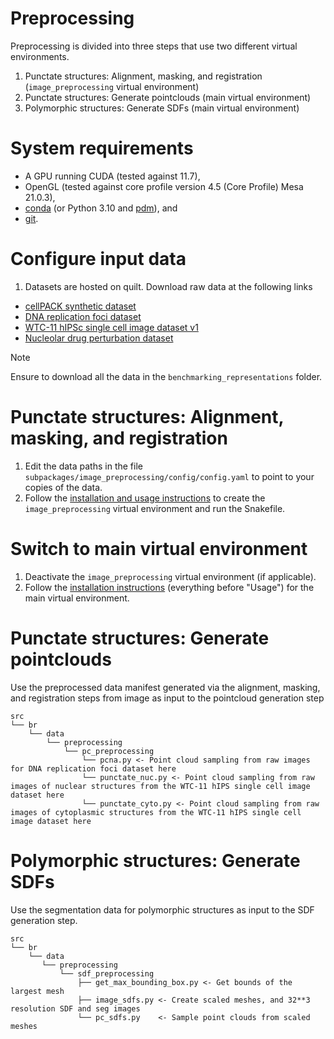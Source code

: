 # Preprocessing

Preprocessing is divided into three steps that use two different virtual environments.

1. Punctate structures: Alignment, masking, and registration (`image_preprocessing` virtual environment)
2. Punctate structures: Generate pointclouds (main virtual environment)
3. Polymorphic structures: Generate SDFs (main virtual environment)

# System requirements

- A GPU running CUDA (tested against 11.7),
- OpenGL (tested against core profile version 4.5 (Core Profile) Mesa 21.0.3),
- [conda](https://docs.conda.io/projects/conda/en/latest/user-guide/install/index.html) (or Python 3.10 and [pdm](https://pdm-project.org/)), and
- [git](https://github.com/git-guides/install-git).

# Configure input data

1. Datasets are hosted on quilt. Download raw data at the following links

- [cellPACK synthetic dataset](https://open.quiltdata.com/b/allencell/tree/aics/morphology_appropriate_representation_learning/cellPACK_single_cell_punctate_structure/)
- [DNA replication foci dataset](https://open.quiltdata.com/b/allencell/packages/aics/nuclear_project_dataset_4)
- [WTC-11 hIPSc single cell image dataset v1](https://staging.allencellquilt.org/b/allencell/tree/aics/hipsc_single_cell_image_dataset/)
- [Nucleolar drug perturbation dataset](https://open.quiltdata.com/b/allencell/tree/aics/NPM1_single_cell_drug_perturbations/)

> [!NOTE]
> Ensure to download all the data in the `benchmarking_representations` folder.

# Punctate structures: Alignment, masking, and registration

1. Edit the data paths in the file `subpackages/image_preprocessing/config/config.yaml` to point to your copies of the data.
2. Follow the [installation and usage instructions](/subpackages/image_preprocessing/README.md) to create the `image_preprocessing` virtual environment and run the Snakefile.

# Switch to main virtual environment

1. Deactivate the `image_preprocessing` virtual environment (if applicable).
2. Follow the [installation instructions](./USAGE.md) (everything before "Usage") for the main virtual environment.

# Punctate structures: Generate pointclouds

Use the preprocessed data manifest generated via the alignment, masking, and registration steps from image as input to the pointcloud generation step

```
src
└── br
    └── data
        └── preprocessing
            └── pc_preprocessing
                └── pcna.py <- Point cloud sampling from raw images for DNA replication foci dataset here
                └── punctate_nuc.py <- Point cloud sampling from raw images of nuclear structures from the WTC-11 hIPS single cell image dataset here
                └── punctate_cyto.py <- Point cloud sampling from raw images of cytoplasmic structures from the WTC-11 hIPS single cell image dataset here
```

# Polymorphic structures: Generate SDFs

Use the segmentation data for polymorphic structures as input to the SDF generation step. 
```
src
└── br
    └── data
       └── preprocessing
           └── sdf_preprocessing
               ├── get_max_bounding_box.py <- Get bounds of the largest mesh
               ├── image_sdfs.py <- Create scaled meshes, and 32**3 resolution SDF and seg images
               └── pc_sdfs.py    <- Sample point clouds from scaled meshes
```
